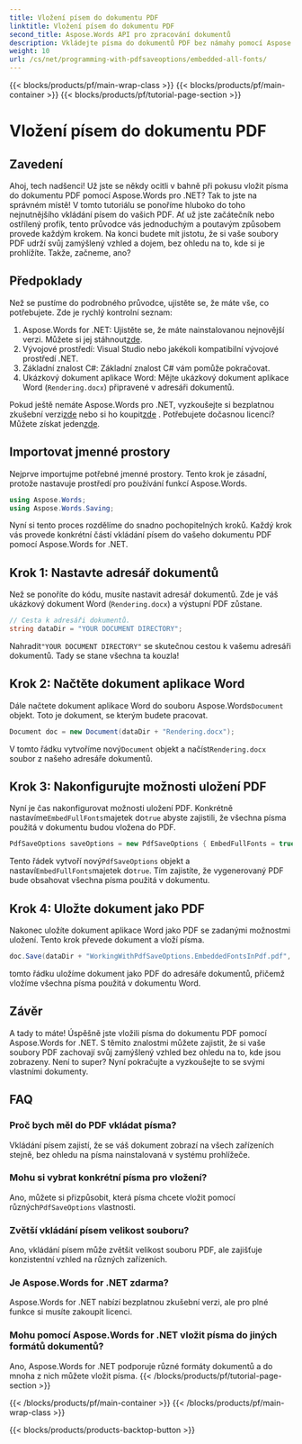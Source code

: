 ```yaml
---
title: Vložení písem do dokumentu PDF
linktitle: Vložení písem do dokumentu PDF
second_title: Aspose.Words API pro zpracování dokumentů
description: Vkládejte písma do dokumentů PDF bez námahy pomocí Aspose.Words pro .NET s tímto podrobným průvodcem krok za krokem. Zajistěte konzistentní vzhled na všech zařízeních.
weight: 10
url: /cs/net/programming-with-pdfsaveoptions/embedded-all-fonts/
---
```


{{< blocks/products/pf/main-wrap-class >}}
{{< blocks/products/pf/main-container >}}
{{< blocks/products/pf/tutorial-page-section >}}

# Vložení písem do dokumentu PDF

## Zavedení

Ahoj, tech nadšenci! Už jste se někdy ocitli v bahně při pokusu vložit písma do dokumentu PDF pomocí Aspose.Words pro .NET? Tak to jste na správném místě! V tomto tutoriálu se ponoříme hluboko do toho nejnutnějšího vkládání písem do vašich PDF. Ať už jste začátečník nebo ostřílený profík, tento průvodce vás jednoduchým a poutavým způsobem provede každým krokem. Na konci budete mít jistotu, že si vaše soubory PDF udrží svůj zamýšlený vzhled a dojem, bez ohledu na to, kde si je prohlížíte. Takže, začneme, ano?

## Předpoklady

Než se pustíme do podrobného průvodce, ujistěte se, že máte vše, co potřebujete. Zde je rychlý kontrolní seznam:

1. Aspose.Words for .NET: Ujistěte se, že máte nainstalovanou nejnovější verzi. Můžete si jej stáhnout[zde](https://releases.aspose.com/words/net/).
2. Vývojové prostředí: Visual Studio nebo jakékoli kompatibilní vývojové prostředí .NET.
3. Základní znalost C#: Základní znalost C# vám pomůže pokračovat.
4. Ukázkový dokument aplikace Word: Mějte ukázkový dokument aplikace Word (`Rendering.docx`) připravené v adresáři dokumentů.

 Pokud ještě nemáte Aspose.Words pro .NET, vyzkoušejte si bezplatnou zkušební verzi[zde](https://releases.aspose.com/) nebo si ho koupit[zde](https://purchase.aspose.com/buy) . Potřebujete dočasnou licenci? Můžete získat jeden[zde](https://purchase.aspose.com/temporary-license/).

## Importovat jmenné prostory

Nejprve importujme potřebné jmenné prostory. Tento krok je zásadní, protože nastavuje prostředí pro používání funkcí Aspose.Words.

```csharp
using Aspose.Words;
using Aspose.Words.Saving;
```

Nyní si tento proces rozdělíme do snadno pochopitelných kroků. Každý krok vás provede konkrétní částí vkládání písem do vašeho dokumentu PDF pomocí Aspose.Words for .NET.

## Krok 1: Nastavte adresář dokumentů

Než se ponoříte do kódu, musíte nastavit adresář dokumentů. Zde je váš ukázkový dokument Word (`Rendering.docx`) a výstupní PDF zůstane.

```csharp
// Cesta k adresáři dokumentů.
string dataDir = "YOUR DOCUMENT DIRECTORY";
```

 Nahradit`"YOUR DOCUMENT DIRECTORY"` se skutečnou cestou k vašemu adresáři dokumentů. Tady se stane všechna ta kouzla!

## Krok 2: Načtěte dokument aplikace Word

 Dále načtete dokument aplikace Word do souboru Aspose.Words`Document` objekt. Toto je dokument, se kterým budete pracovat.

```csharp
Document doc = new Document(dataDir + "Rendering.docx");
```

 V tomto řádku vytvoříme nový`Document` objekt a načíst`Rendering.docx` soubor z našeho adresáře dokumentů.

## Krok 3: Nakonfigurujte možnosti uložení PDF

 Nyní je čas nakonfigurovat možnosti uložení PDF. Konkrétně nastavíme`EmbedFullFonts`majetek do`true` abyste zajistili, že všechna písma použitá v dokumentu budou vložena do PDF.

```csharp
PdfSaveOptions saveOptions = new PdfSaveOptions { EmbedFullFonts = true };
```

 Tento řádek vytvoří nový`PdfSaveOptions` objekt a nastaví`EmbedFullFonts`majetek do`true`. Tím zajistíte, že vygenerovaný PDF bude obsahovat všechna písma použitá v dokumentu.

## Krok 4: Uložte dokument jako PDF

Nakonec uložíte dokument aplikace Word jako PDF se zadanými možnostmi uložení. Tento krok převede dokument a vloží písma.

```csharp
doc.Save(dataDir + "WorkingWithPdfSaveOptions.EmbeddedFontsInPdf.pdf", saveOptions);
```

tomto řádku uložíme dokument jako PDF do adresáře dokumentů, přičemž vložíme všechna písma použitá v dokumentu Word.

## Závěr

A tady to máte! Úspěšně jste vložili písma do dokumentu PDF pomocí Aspose.Words for .NET. S těmito znalostmi můžete zajistit, že si vaše soubory PDF zachovají svůj zamýšlený vzhled bez ohledu na to, kde jsou zobrazeny. Není to super? Nyní pokračujte a vyzkoušejte to se svými vlastními dokumenty.

## FAQ

### Proč bych měl do PDF vkládat písma?
Vkládání písem zajistí, že se váš dokument zobrazí na všech zařízeních stejně, bez ohledu na písma nainstalovaná v systému prohlížeče.

### Mohu si vybrat konkrétní písma pro vložení?
 Ano, můžete si přizpůsobit, která písma chcete vložit pomocí různých`PdfSaveOptions` vlastnosti.

### Zvětší vkládání písem velikost souboru?
Ano, vkládání písem může zvětšit velikost souboru PDF, ale zajišťuje konzistentní vzhled na různých zařízeních.

### Je Aspose.Words for .NET zdarma?
Aspose.Words for .NET nabízí bezplatnou zkušební verzi, ale pro plné funkce si musíte zakoupit licenci.

### Mohu pomocí Aspose.Words for .NET vložit písma do jiných formátů dokumentů?
Ano, Aspose.Words for .NET podporuje různé formáty dokumentů a do mnoha z nich můžete vložit písma.
{{< /blocks/products/pf/tutorial-page-section >}}

{{< /blocks/products/pf/main-container >}}
{{< /blocks/products/pf/main-wrap-class >}}

{{< blocks/products/products-backtop-button >}}
